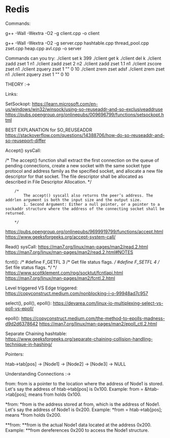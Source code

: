 # Redis

Commands:


g++ -Wall -Wextra -O2 -g client.cpp -o client

g++ -Wall -Wextra -O2 -g server.cpp hashtable.cpp thread_pool.cpp zset.cpp heap.cpp avl.cpp  -o server


Commands can you try:
./client set k 399
./client get k
./client del k
./client zadd zset 1 n1
./client zadd zset 2 n2
./client zadd zset 1.1 n1
./client zscore zset n1
./client zquery zset 1 "" 0 10
./client zrem zset adsf
./client zrem zset n1
./client zquery zset 1 "" 0 10

THEORY :->

Links:

SetSockopt:
https://learn.microsoft.com/en-us/windows/win32/winsock/using-so-reuseaddr-and-so-exclusiveaddruse
https://pubs.opengroup.org/onlinepubs/009696799/functions/setsockopt.html

BEST EXPLANATION for SO_REUSEADDR
https://stackoverflow.com/questions/14388706/how-do-so-reuseaddr-and-so-reuseport-differ


Accept() sysCall:

/*
        The accept() function shall extract the first connection on the queue of pending connections, create a new socket with the same socket type protocol and address family as the specified socket, and allocate a new file descriptor for that socket. The file descriptor shall be allocated as described in File Descriptor Allocation.
        */

        /*
            The accept() syscall also returns the peer’s address. The addrlen argument is both the input size and the output size.
            1. Second Argument: Either a null pointer, or a pointer to a sockaddr structure where the address of the connecting socket shall be returned.

        */
https://pubs.opengroup.org/onlinepubs/9699919799/functions/accept.html
https://www.geeksforgeeks.org/accept-system-call/


Read() sysCall:
https://man7.org/linux/man-pages/man2/read.2.html
https://man7.org/linux/man-pages/man2/read.2.html#NOTES





fcntl():
/*
#define F_GETFL		3	/* Get file status flags.  */
#define F_SETFL		4	/* Set file status flags.  */
*/
https://www.scottklement.com/rpg/socktut/fcntlapi.html
https://man7.org/linux/man-pages/man2/fcntl.2.html


Level triggered VS Edge triggered:
https://copyconstruct.medium.com/nonblocking-i-o-99948ad7c957

select(), poll(), epoll():
https://devarea.com/linux-io-multiplexing-select-vs-poll-vs-epoll/

epoll():
https://copyconstruct.medium.com/the-method-to-epolls-madness-d9d2d6378642
https://man7.org/linux/man-pages/man2/epoll_ctl.2.html


Separate Chaining hashtable:   
https://www.geeksforgeeks.org/separate-chaining-collision-handling-technique-in-hashing/



Pointers: 

htab->tab[pos] -> [Node1] -> [Node2] -> [Node3] -> NULL

Understanding Connections :->

from:
from is a pointer to the location where the address of Node1 is stored. Let's say the address of htab->tab[pos] is 0x100.
Example: from = &htab->tab[pos]; means from holds 0x100.


*from:
*from is the address stored at from, which is the address of Node1. Let's say the address of Node1 is 0x200.
Example: *from = htab->tab[pos]; means *from holds 0x200.


**from:
**from is the actual Node1 data located at the address 0x200.
Example: **from dereferences 0x200 to access the Node1 structure.